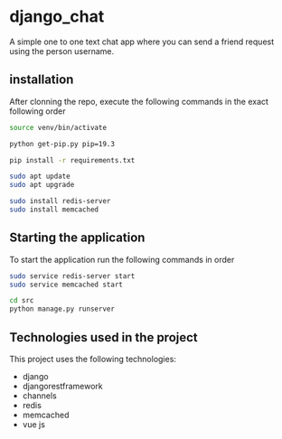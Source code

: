 # django_chat
A simple one to one text chat app where you can send a friend request using the person username.

## installation
After clonning the repo, execute the following commands in the exact following order

```bash
source venv/bin/activate
```

```bash
python get-pip.py pip=19.3
```

```bash
pip install -r requirements.txt
```

```bash
sudo apt update
sudo apt upgrade
```

```bash
sudo install redis-server
sudo install memcached
```

## Starting the application
To start the application run the following commands in order

```bash
sudo service redis-server start
sudo service memcached start
```

```bash
cd src
python manage.py runserver
```

## Technologies used in the project
This project uses the following technologies:

- django
- djangorestframework
- channels
- redis
- memcached
- vue js

